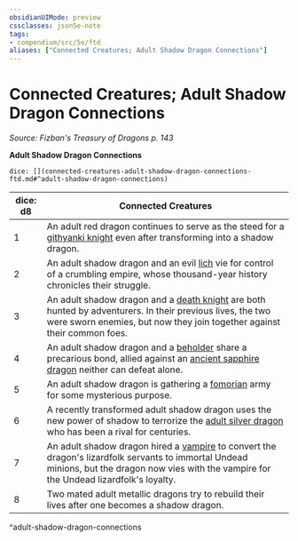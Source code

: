```yaml
---
obsidianUIMode: preview
cssclasses: json5e-note
tags:
- compendium/src/5e/ftd
aliases: ["Connected Creatures; Adult Shadow Dragon Connections"]
---
```

# Connected Creatures; Adult Shadow Dragon Connections
*Source: Fizban's Treasury of Dragons p. 143* 

**Adult Shadow Dragon Connections**

`dice: [](connected-creatures-adult-shadow-dragon-connections-ftd.md#^adult-shadow-dragon-connections)`

| dice: d8 | Connected Creatures |
|----------|---------------------|
| 1 | An adult red dragon continues to serve as the steed for a [githyanki knight](/2-Mechanics/CLI/bestiary/humanoid/githyanki-knight.md) even after transforming into a shadow dragon. |
| 2 | An adult shadow dragon and an evil [lich](/2-Mechanics/CLI/bestiary/undead/lich.md) vie for control of a crumbling empire, whose thousand-year history chronicles their struggle. |
| 3 | An adult shadow dragon and a [death knight](/2-Mechanics/CLI/bestiary/undead/death-knight.md) are both hunted by adventurers. In their previous lives, the two were sworn enemies, but now they join together against their common foes. |
| 4 | An adult shadow dragon and a [beholder](/2-Mechanics/CLI/bestiary/aberration/beholder.md) share a precarious bond, allied against an [ancient sapphire dragon](/2-Mechanics/CLI/bestiary/dragon/ancient-sapphire-dragon-ftd.md) neither can defeat alone. |
| 5 | An adult shadow dragon is gathering a [fomorian](/2-Mechanics/CLI/bestiary/giant/fomorian.md) army for some mysterious purpose. |
| 6 | A recently transformed adult shadow dragon uses the new power of shadow to terrorize the [adult silver dragon](/2-Mechanics/CLI/bestiary/dragon/adult-silver-dragon.md) who has been a rival for centuries. |
| 7 | An adult shadow dragon hired a [vampire](/2-Mechanics/CLI/bestiary/undead/vampire.md) to convert the dragon's lizardfolk servants to immortal Undead minions, but the dragon now vies with the vampire for the Undead lizardfolk's loyalty. |
| 8 | Two mated adult metallic dragons try to rebuild their lives after one becomes a shadow dragon. |
^adult-shadow-dragon-connections